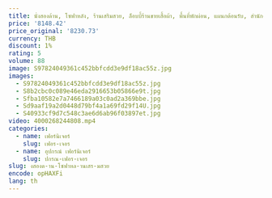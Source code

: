 ```yaml
---
title: นั่งสองด้าน, โซฟาหลัง, ร้านเสริมสวย, ล็อบบี้ร้านขายเสื้อผ้า, พื้นที่พักผ่อน, แผนกต้อนรับ, สํานักงานขาย, กาแฟ
price: '8148.42'
price_original: '8230.73'
currency: THB
discount: 1%
rating: 5
volume: 88
image: S97824049361c452bbfcdd3e9df18ac55z.jpg
images:
  - S97824049361c452bbfcdd3e9df18ac55z.jpg
  - S8b2cbc0c089e46eda2916653b05866e9t.jpg
  - Sfba10582e7a7466189a03c0ad2a369bbe.jpg
  - Sd9aaf19a2d0448d79bf4a1a69fd29f14U.jpg
  - S40933cf9d7c548c3ae6d6ab96f03897et.jpg
video: 4000268244808.mp4
categories:
  - name: เฟอร์นิเจอร์
    slug: เฟอร-เจอร
  - name: อุปกรณ์ เฟอร์นิเจอร์
    slug: ปกรณ-เฟอร-เจอร
slug: งสองด-าน-โซฟาหล-านเสร-มสวย
encode: opHAXFi
lang: th
---
```

  